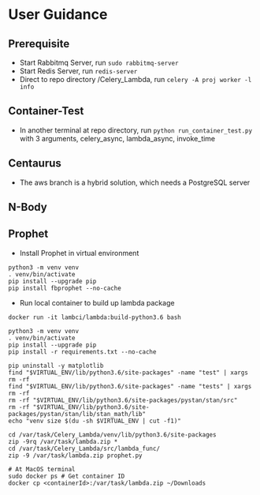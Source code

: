 # User Guidance

## Prerequisite
- Start Rabbitmq Server, run ``` sudo rabbitmq-server ```
- Start Redis Server, run ``` redis-server ```
- Direct to repo directory /Celery_Lambda, run ``` celery -A proj worker -l info ```

## Container-Test
- In another terminal at repo directory, run ``` python run_container_test.py ``` with 3 arguments, celery_async, lambda_async, invoke_time

## Centaurus 
- The aws branch is a hybrid solution, which needs a PostgreSQL server

## N-Body

## Prophet

* Install Prophet in virtual environment
```
python3 -m venv venv
. venv/bin/activate
pip install --upgrade pip
pip install fbprophet --no-cache
```

* Run local container to build up lambda package
```
docker run -it lambci/lambda:build-python3.6 bash
```
```
python3 -m venv venv
. venv/bin/activate
pip install --upgrade pip
pip install -r requirements.txt --no-cache
```
```
pip uninstall -y matplotlib
find "$VIRTUAL_ENV/lib/python3.6/site-packages" -name "test" | xargs rm -rf
find "$VIRTUAL_ENV/lib/python3.6/site-packages" -name "tests" | xargs rm -rf
rm -rf "$VIRTUAL_ENV/lib/python3.6/site-packages/pystan/stan/src"
rm -rf "$VIRTUAL_ENV/lib/python3.6/site-packages/pystan/stan/lib/stan_math/lib"
echo "venv size $(du -sh $VIRTUAL_ENV | cut -f1)"
```
```
cd /var/task/Celery_Lambda/venv/lib/python3.6/site-packages
zip -9rq /var/task/lambda.zip *
cd /var/task/Celery_Lambda/src/lambda_func/
zip -9 /var/task/lambda.zip prophet.py
```
```
# At MacOS terminal
sudo docker ps # Get container ID
docker cp <containerId>:/var/task/lambda.zip ~/Downloads
```
